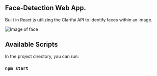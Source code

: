 ## Face-Detection Web App.

Built in React.js utilizing the Clarifai API to identify faces within an image.

![Image of face](https://github.com/iJustWantToBeMe/Face-Detection/blob/main/example/example_face.png)



## Available Scripts

In the project directory, you can run:

### `npm start`

